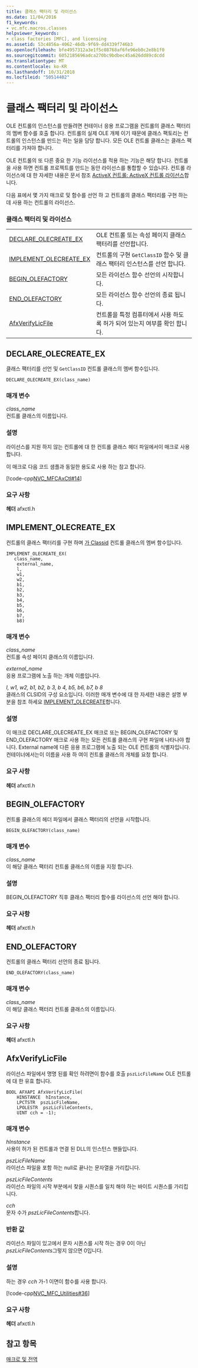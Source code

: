 ```yaml
---
title: 클래스 팩터리 및 라이선스
ms.date: 11/04/2016
f1_keywords:
- vc.mfc.macros.classes
helpviewer_keywords:
- class factories [MFC], and licensing
ms.assetid: 53c4856a-4062-46db-9f69-dd4339f746b3
ms.openlocfilehash: bfe4957312a3e1f5c08768af6fe96eb0c2e8b1f0
ms.sourcegitcommit: 6052185696adca270bc9bdbec45a626dd89cdcdd
ms.translationtype: MT
ms.contentlocale: ko-KR
ms.lasthandoff: 10/31/2018
ms.locfileid: "50514402"
---
```

# <a name="class-factories-and-licensing"></a>클래스 팩터리 및 라이선스

OLE 컨트롤의 인스턴스를 만들려면 컨테이너 응용 프로그램을 컨트롤의 클래스 팩터리의 멤버 함수를 호출 합니다. 컨트롤의 실제 OLE 개체 이기 때문에 클래스 팩토리는 컨트롤의 인스턴스를 만드는 하는 일을 담당 합니다. 모든 OLE 컨트롤 클래스는 클래스 팩터리를 가져야 합니다.

OLE 컨트롤의 또 다른 중요 한 기능 라이선스를 적용 하는 기능은 해당 합니다. 컨트롤을 사용 하면 컨트롤 프로젝트를 만드는 동안 라이선스를 통합할 수 있습니다. 컨트롤 라이선스에 대 한 자세한 내용은 문서 참조 [ActiveX 컨트롤: ActiveX 컨트롤 라이선스](../../mfc/mfc-activex-controls-licensing-an-activex-control.md)합니다.

다음 표에서 몇 가지 매크로 및 함수를 선언 하 고 컨트롤의 클래스 팩터리를 구현 하는 데 사용 하는 컨트롤의 라이선스.

### <a name="class-factories-and-licensing"></a>클래스 팩터리 및 라이선스

|||
|-|-|
|[DECLARE_OLECREATE_EX](#declare_olecreate_ex)|OLE 컨트롤 또는 속성 페이지 클래스 팩터리를 선언합니다.|
|[IMPLEMENT_OLECREATE_EX](#implement_olecreate_ex)|컨트롤의 구현 `GetClassID` 함수 및 클래스 팩터리 인스턴스를 선언 합니다.|
|[BEGIN_OLEFACTORY](#begin_olefactory)|모든 라이선스 함수 선언의 시작합니다.|
|[END_OLEFACTORY](#end_olefactory)|모든 라이선스 함수 선언의 종료 됩니다.|
|[AfxVerifyLicFile](#afxverifylicfile)|컨트롤을 특정 컴퓨터에서 사용 하도록 허가 되어 있는지 여부를 확인 합니다.|

##  <a name="declare_olecreate_ex"></a>  DECLARE_OLECREATE_EX

클래스 팩터리를 선언 및 `GetClassID` 컨트롤 클래스의 멤버 함수입니다.

```
DECLARE_OLECREATE_EX(class_name)
```

### <a name="parameters"></a>매개 변수

*class_name*<br/>
컨트롤 클래스의 이름입니다.

### <a name="remarks"></a>설명

라이선스를 지원 하지 않는 컨트롤에 대 한 컨트롤 클래스 헤더 파일에서이 매크로 사용 합니다.

이 매크로 다음 코드 샘플과 동일한 용도로 사용 하는 참고 합니다.

[!code-cpp[NVC_MFCAxCtl#14](../../mfc/reference/codesnippet/cpp/class-factories-and-licensing_1.h)]

### <a name="requirements"></a>요구 사항

  **헤더** afxctl.h

##  <a name="implement_olecreate_ex"></a>  IMPLEMENT_OLECREATE_EX

컨트롤의 클래스 팩터리를 구현 하며 [가 Classid](../../mfc/reference/colecontrol-class.md#getclassid) 컨트롤 클래스의 멤버 함수입니다.

```
IMPLEMENT_OLECREATE_EX(
   class_name,
    external_name,
    l,
    w1,
    w2,
    b1,
    b2,
    b3,
    b4,
    b5,
    b6,
    b7,
    b8)
```

### <a name="parameters"></a>매개 변수

*class_name*<br/>
컨트롤 속성 페이지 클래스의 이름입니다.

*external_name*<br/>
응용 프로그램에 노출 하는 개체 이름입니다.

*l, w1, w2, b1, b2, b 3, b 4, b5, b6, b7, b 8*<br/>
클래스의 CLSID의 구성 요소입니다. 이러한 매개 변수에 대 한 자세한 내용은 설명 부분을 참조 하세요 [IMPLEMENT_OLECREATE](run-time-object-model-services.md#implement_olecreate)합니다.

### <a name="remarks"></a>설명

이 매크로 DECLARE_OLECREATE_EX 매크로 또는 BEGIN_OLEFACTORY 및 END_OLEFACTORY 매크로 사용 하는 모든 컨트롤 클래스의 구현 파일에 나타나야 합니다. External name에 다른 응용 프로그램에 노출 되는 OLE 컨트롤의 식별자입니다. 컨테이너에서는이 이름을 사용 하 여이 컨트롤 클래스의 개체를 요청 합니다.

### <a name="requirements"></a>요구 사항

  **헤더** afxctl.h

##  <a name="begin_olefactory"></a>  BEGIN_OLEFACTORY

컨트롤 클래스의 헤더 파일에서 클래스 팩터리의 선언을 시작합니다.

```
BEGIN_OLEFACTORY(class_name)
```

### <a name="parameters"></a>매개 변수

*class_name*<br/>
이 해당 클래스 팩터리 컨트롤 클래스의 이름을 지정 합니다.

### <a name="remarks"></a>설명

BEGIN_OLEFACTORY 직후 클래스 팩터리 함수를 라이선스의 선언 해야 합니다.

### <a name="requirements"></a>요구 사항

  **헤더** afxctl.h

##  <a name="end_olefactory"></a>  END_OLEFACTORY

컨트롤의 클래스 팩터리 선언의 종료 됩니다.

```
END_OLEFACTORY(class_name)
```

### <a name="parameters"></a>매개 변수

*class_name*<br/>
이 해당 클래스 팩터리 컨트롤 클래스의 이름입니다.

### <a name="requirements"></a>요구 사항

  **헤더** afxctl.h

##  <a name="afxverifylicfile"></a>  AfxVerifyLicFile

라이선스 파일에서 명명 된를 확인 하려면이 함수를 호출 `pszLicFileName` OLE 컨트롤에 대 한 유효 합니다.

```
BOOL AFXAPI AfxVerifyLicFile(
    HINSTANCE  hInstance,
    LPCTSTR  pszLicFileName,
    LPOLESTR  pszLicFileContents,
    UINT cch = -1);
```

### <a name="parameters"></a>매개 변수

*hInstance*<br/>
사용이 허가 된 컨트롤과 연결 된 DLL의 인스턴스 핸들입니다.

*pszLicFileName*<br/>
라이선스 파일을 포함 하는 null로 끝나는 문자열을 가리킵니다.

*pszLicFileContents*<br/>
라이선스 파일의 시작 부분에서 찾을 시퀀스를 일치 해야 하는 바이트 시퀀스를 가리킵니다.

*cch*<br/>
문자 수가 *pszLicFileContents*합니다.

### <a name="return-value"></a>반환 값

라이선스 파일이 있고에서 문자 시퀀스를 시작 하는 경우 0이 아닌 *pszLicFileContents*그렇지 않으면 0입니다.

### <a name="remarks"></a>설명

하는 경우 *cch* 가-1 이면이 함수를 사용 합니다.

[!code-cpp[NVC_MFC_Utilities#36](../../mfc/codesnippet/cpp/class-factories-and-licensing_2.cpp)]

### <a name="requirements"></a>요구 사항

  **헤더** afxctl.h

## <a name="see-also"></a>참고 항목

[매크로 및 전역](../../mfc/reference/mfc-macros-and-globals.md)

